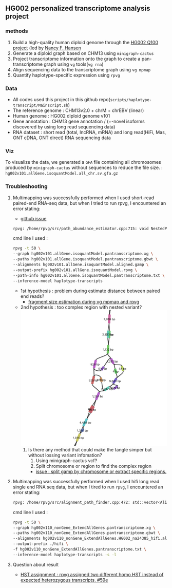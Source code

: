 ## HG002 personalized transcriptome analysis project 


### methods
1. Build a high-quality human diploid genome through the  [HG002 Q100 project](https://github.com/marbl/HG002) (led by [Nancy F. Hansen](https://github.com/nhansen)
2. Generate a diploid graph based on CHM13 using  `minigraph-cactus`
3. Project transcriptome information onto the graph to create a pan-transcriptome graph using `vg` tools(`vg rna`)
4. Align sequencing data to the transcriptome graph using `vg mpmap`
5. Quantify haplotype-specific expression using `rpvg`

### Data
* All codes used this project in this github repo(`scripts/haplotype-transcript/Mainscript.sh`)
* The reference genome : CHM13v2.0 + chrM + chrEBV (linear)
* Human genome : HG002 diploid genome v101
* Gene annotation : CHM13 gene annotation / (+-novel isoforms discovered by using long read sequencing data)
* RNA dataset : short read (total, lncRNA, mRNA) and long read(HiFi, Mas, ONT cDNA, ONT direct) RNA sequencing data

### Viz
To visualize the data, we generated a `GFA` file containing all chromosomes produced by `minigraph-cactus` without sequences to reduce the file size. : `hg002v101.allGene.isoquantModel.all_chr.sv.gfa.gz`

### Troubleshooting
1. Multimapping was successfully performed when I used short-read paired-end RNA-seq data, but when I tried to run rpvg, I encountered an error stating:
   * [github issue](https://github.com/jonassibbesen/rpvg/issues/63)
    ```bash
    rpvg: /home/rpvg/src/path_abundance_estimator.cpp:715: void NestedPathAbundanceEstimator::inferPathSubsetAbundance(PathClusterEstimates*, const std::vector<ReadPathProbabilities>&, std::mt19937*, const spp::sparse_hash_map<std::vector<unsigned int>, double>&) const: Assertion `path_group.second.size() <= group_size' failed.
    ```
    cmd line I used : 
    ```bash
    rpvg -t 50 \
    --graph hg002v101.allGene.isoquantModel.pantranscriptome.xg \
    --paths hg002v101.allGene.isoquantModel.pantranscriptome.gbwt \
    --alignments hg002v101.allGene.isoquantModel.aligned.gamp \
    --output-prefix hg002v101.allGene.isoquantModel.rpvg \
    --path-info hg002v101.allGene.isoquantModel.pantranscriptome.txt \
    --inference-model haplotype-transcripts
    ```
    * 1st hypothesis : problem during estimate distance between paired end reads?
      * [fragment size estimation during vg mpmap and rpvg](https://www.biostars.org/p/9603638/)
    * 2nd hypothesis : too complex region with nested variant?
      ![graph](hg002.complex.graph.png)
       1. Is there any method that could make the tangle simper but without lossing variant infomation? 
          1. Using minigraph-cactus vcf?
          2. Split chromosome or region to find the complex region
          * [issue : split gamp by chromosome or extract specific regions.](https://www.biostars.org/p/9605059/)

2. Multimapping was successfully performed when I used hifi long read single end RNA seq data, but when I tired to run `rpvg`, I encountered an error stating:
   ```bash
   rpvg: /home/rpvg/src/alignment_path_finder.cpp:472: std::vector<AlignmentSearchPath> AlignmentPathFinder<AlignmentType>::extendAlignmentSearchPath(const AlignmentSearchPath&, const vg::MultipathAlignment&) const [with AlignmentType = vg::MultipathAlignment]: Assertion `best_align_score <= optimal_score' failed.
    ```
    cmd line I used :
    ```bash
    rpvg -t 50 \
    --graph hg002v110_nonGene_ExtendAllGenes.pantranscriptome.xg \
    --paths hg002v110_nonGene_ExtendAllGenes.pantranscriptome.gbwt \
    --alignments hg002v110_nonGene_ExtendAllGenes.HG002_na24385_hifi.aligned.gamp \
    --output-prefix ./hifi \
    -f hg002v110_nonGene_ExtendAllGenes.pantranscriptome.txt \
    --inference-model haplotype-transcripts -s -l
    ```
3. Question about result
   * [HST assignment : rpvg assigned two different homo HST instead of expected heterozygous transcripts. #59e](https://github.com/jonassibbesen/rpvg/issues/59)